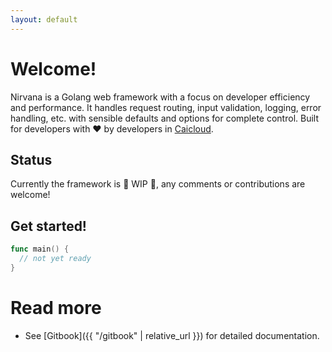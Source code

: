 ```yaml
---
layout: default
---
```


# Welcome!

Nirvana is a Golang web framework with a focus on developer efficiency and
performance. It handles request routing, input validation, logging, error
handling, etc. with sensible defaults and options for complete control. Built
for developers with ❤️ by developers in [Caicloud](http://caicloud.io/).

## Status

Currently the framework is 🚧 WIP 🚧, any comments or contributions are welcome!

## Get started!

```go
func main() {
  // not yet ready
}
```

# Read more

* See [Gitbook]({{ "/gitbook" | relative_url }}) for detailed documentation.
